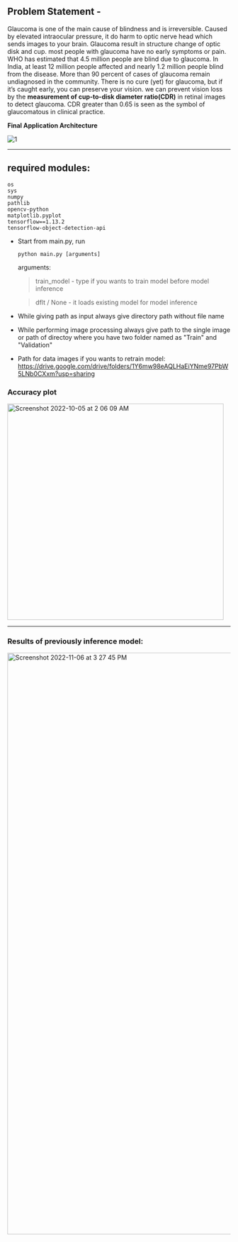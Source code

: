 ## Problem Statement -
Glaucoma is one of the main cause of blindness and is irreversible. Caused by elevated intraocular pressure, it do harm to optic nerve head which sends images to your brain. Glaucoma result in structure change of optic disk and cup. most people with glaucoma have no early symptoms or pain. WHO has estimated that 4.5 million people are blind due to glaucoma. In India, at least 12 million people affected and nearly 1.2 million people blind from the disease. More than 90 percent of cases of glaucoma remain undiagnosed in the community. There is no cure (yet) for glaucoma, but if it’s caught early, you can preserve your vision. we can prevent vision loss by the **measurement of cup-to-disk diameter ratio(CDR)** in retinal images to detect glaucoma. CDR greater than 0.65 is seen as the symbol of glaucomatous in clinical practice.

**Final Application Architecture**

![1](https://gitlab.iotiot.in/interns-projects/glaucoma-detection/uploads/b71005915b75796b491b5cbe7434a86e/1.jpg)

---

## required modules:
	os
	sys
	numpy
	pathlib
	opencv-python
	matplotlib.pyplot
	tensorflow==1.13.2
	tensorflow-object-detection-api		
	

* Start from main.py, run

	  python main.py [arguments]
	  
	arguments:	
	> train_model - type if you wants to train model before model inference
	
	> dflt / None - it loads existing model for model inference

* While giving path as input always give directory path without file name
* While performing image processing always give path to the single image or path of directoy where you have two folder named as "Train" and "Validation"
* Path for data images if you wants to retrain model: https://drive.google.com/drive/folders/1Y6mw98eAQLHaEiYNme97PbW5LNb0CXxm?usp=sharing

### Accuracy plot
<img width="488" alt="Screenshot 2022-10-05 at 2 06 09 AM" src="https://user-images.githubusercontent.com/100432854/201436678-241b3fcb-e960-4116-9930-caf96304c17d.png">

---

### Results of previously inference model:
<img width="1312" alt="Screenshot 2022-11-06 at 3 27 45 PM" src="https://user-images.githubusercontent.com/100432854/201436836-0a60deee-0161-4eb3-9120-c61c76dc5c60.png">
